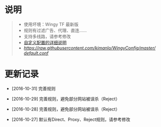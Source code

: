 # 说明 
> * 使用坏境：Wingy TF 最新版
> * 规则有过滤广告、代理、直连……
> * 支持多线路，请参考修改
> * [自定义配置的详细说明](https://github.com/hellowingy/wingy-announcement/blob/master/CONFIG.md)
> * *https://raw.githubusercontent.com/kimanlo/WingyConfig/master/default.conf*


# 更新记录

- [2016-10-31] 完善规则

- [2016-10-29] 完善规则，避免部分网站被误杀（Reject）

- [2016-10-28] 完善规则，避免部分网站被误杀（Reject）

- [2016-10-27] 默认有Direct、Proxy、Reject规则，请参考修改
